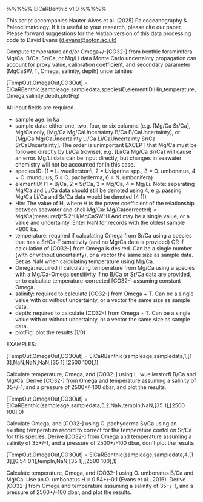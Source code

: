 %%%%% ElCaRBenthic v1.0 %%%%%

This script accompanies Nauter-Alves et al. (2025) Paleoceanography & Paleoclimatology. If it is useful to your research, please cite our paper. 
Please forward suggestions for the Matlab version of this data processing code to David Evans (d.evans@soton.ac.uk)


Compute temperature and/or Omega+/-[CO32-] from benthic foraminifera
Mg/Ca, B/Ca, Sr/Ca, or Mg/Li data
Monte Carlo uncertainty propagation can account for proxy value, 
calibration coefficient, and secondary parameter (MgCaSW, T, Omega, 
salinity, depth) uncertainties


[TempOut,OmegaOut,CO3Out] = ElCaRBenthic(sampleage,sampledata,speciesID,elementID,Hin,temperature,Omega,salinity,depth,plotFig)

All input fields are required.
- sample age: in ka
- sample data: either one, two, four, or six columns (e.g. [Mg/Ca Sr/Ca], 
  Mg/Ca only, [Mg/Ca Mg/CaUncertainty B/Ca B/CaUncertainty], or 
  [Mg/Ca Mg/CaUncertainty Li/Ca Li/CaUncertainty Sr/Ca SrCaUncertainty]. 
  The order is unimportant EXCEPT that Mg/Ca must be followed directly by
  Li/Ca (rowise), e.g. [Li/Ca Mg/Ca Sr/Ca] will cause an error. Mg/Li
  data can be input directly, but changes in seawater chemistry will not
  be accounted for in this case.
- species ID: (1 = L. wuellerstorfi, 2 = Uvigerina spp., 3 = O. umbonatus, 
  4 = C. mundulus, 5 = C. pachyderma, 6 = N. umbonifera)
- elementID: (1 = B/Ca, 2 = Sr/Ca, 3 = Mg/Ca, 4 = Mg/Li. Note: separating 
  Mg/Ca and Li/Ca data should still be denoted using 4, e.g. passing 
  Mg/Ca Li/Ca and Sr/Ca data would be denoted [4 1])
- Hin: The value of H, where H is the power coefficient of the 
  relationship between seawater and shell Mg/Ca:
      Mg/Ca(corrected) = Mg/Ca(measured)*5.2^H/MgCaSW^H
  And may be a single value, or a value and uncertainty. Enter NaN for
  records with the oldest sample <800 ka.
- temperature: required if calculating Omega from Sr/Ca using a species
  that has a Sr/Ca-T sensitivity (and no Mg/Ca data is provided) OR if 
  calculation of [CO32-] from Omega is desired. Can be a single number 
  (with or without uncertainty), or a vector the same size as sample
  data. Set as NaN when calculating temperature using Mg/Ca.
- Omega: required if calculating temperature from Mg/Ca using a species
  with a Mg/Ca-Omega sensitivity if no B/Ca or Sr/Ca data are provided,
  or to calculate temperature-corrected [CO32-] assuming constant Omega.
- salinity: required to calculate [CO32-] from Omega + T. Can be a single
  value with or without uncertainty, or a vector the same size as sample
  data.
- depth: required to calculate [CO32-] from Omega + T. Can be a single
  value with or without uncertainty, or a vector the same size as sample
  data.
- plotFig: plot the results (1/0)



EXAMPLES:

[TempOut,OmegaOut,CO3Out] = ElCaRBenthic(sampleage,sampledata,1,[1 3],NaN,NaN,NaN,[35 1],[2500 100],1)

Calculate temperature, Omega, and [CO32-] using L. wuellerstorfi B/Ca and
Mg/Ca. Derive [CO32-] from Omega and temperature assuming a salinity of
35+/-1, and a pressure of 2500+/-100 dbar, and plot the results.


[TempOut,OmegaOut,CO3Out] = ElCaRBenthic(sampleage,sampledata,5,2,NaN,tempIn,NaN,[35 1],[2500 100],0)

Calculate Omega, and [CO32-] using C. pachyderma Sr/Ca using an
existing temperature record to correct for the temperature contol on 
Sr/Ca for this species. Derive [CO32-] from Omega and temperature 
assuming a salinity of 35+/-1, and a pressure of 2500+/-100 dbar, don't 
plot the results.


[TempOut,OmegaOut,CO3Out] = ElCaRBenthic(sampleage,sampledata,4,[1 3],[0.54 0.1],tempIn,NaN,[35 1],[2500 100],1)

Calculate temperature, Omega, and [CO32-] using O. umbonatus B/Ca and 
Mg/Ca. Use an O. umbonatus H = 0.54+/-0.1 (Evans et al., 2016). Derive 
[CO32-] from Omega and temperature assuming a salinity of 35+/-1, and a 
pressure of 2500+/-100 dbar, and plot the results.
